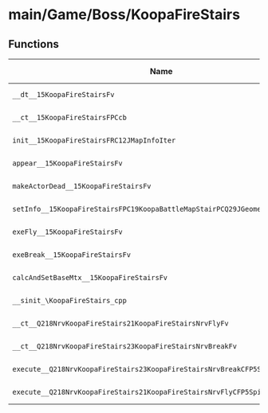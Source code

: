 # main/Game/Boss/KoopaFireStairs

## Functions

| Name | Address | Match % |
|------|---------|---------|
| `__dt__15KoopaFireStairsFv` | `0x8005E874` | :x: (0.0%) |
| `__ct__15KoopaFireStairsFPCcb` | `0x8005E8D0` | :x: (0.0%) |
| `init__15KoopaFireStairsFRC12JMapInfoIter` | `0x8005E954` | :x: (0.0%) |
| `appear__15KoopaFireStairsFv` | `0x8005EA98` | :x: (0.0%) |
| `makeActorDead__15KoopaFireStairsFv` | `0x8005EB2C` | :x: (0.0%) |
| `setInfo__15KoopaFireStairsFPC19KoopaBattleMapStairPCQ29JGeometry8TVec3<f>` | `0x8005EB6C` | :x: (0.0%) |
| `exeFly__15KoopaFireStairsFv` | `0x8005ED10` | :x: (0.0%) |
| `exeBreak__15KoopaFireStairsFv` | `0x8005EFAC` | :x: (0.0%) |
| `calcAndSetBaseMtx__15KoopaFireStairsFv` | `0x8005F028` | :x: (0.0%) |
| `__sinit_\KoopaFireStairs_cpp` | `0x8005F09C` | :x: (0.0%) |
| `__ct__Q218NrvKoopaFireStairs21KoopaFireStairsNrvFlyFv` | `0x8005F0C8` | :x: (0.0%) |
| `__ct__Q218NrvKoopaFireStairs23KoopaFireStairsNrvBreakFv` | `0x8005F0D8` | :x: (0.0%) |
| `execute__Q218NrvKoopaFireStairs23KoopaFireStairsNrvBreakCFP5Spine` | `0x8005F0E8` | :x: (0.0%) |
| `execute__Q218NrvKoopaFireStairs21KoopaFireStairsNrvFlyCFP5Spine` | `0x8005F0F0` | :x: (0.0%) |